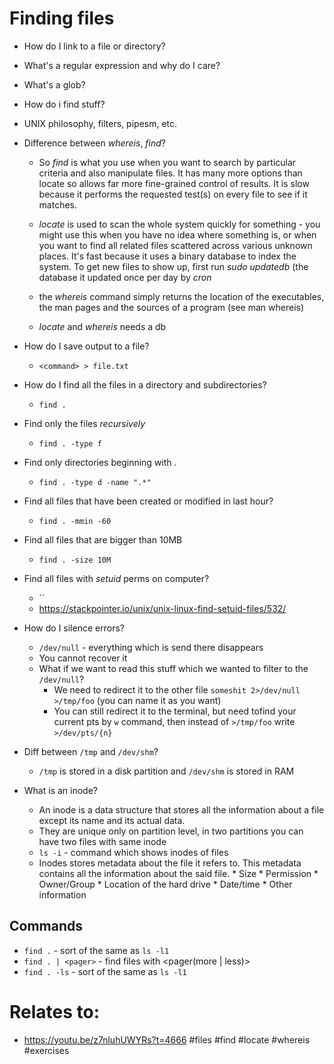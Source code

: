# Finding files

* How do I link to a file or directory?
* What's a regular expression and why do I care?
* What's a glob?
* How do i find stuff?
* UNIX philosophy, filters, pipesm, etc.
* Difference between *whereis*, *find*?
	* So *find* is what you use when you want to search by particular criteria and also manipulate files. It has many more options than locate so allows far more fine-grained control of results. It is slow because it performs the requested test(s) on every file to see if it matches.

	* *locate* is used to scan the whole system quickly for something - you might use this when you have no idea where something is, or when you want to find all related files scattered across various unknown places. It's fast because it uses a binary database to index the system. To get new files to show up, first run *sudo updatedb* (the database it updated once per day by *cron*

	* the *whereis* command simply returns the location of the executables, the man pages and the sources of a program (see man whereis)
	* *locate* and *whereis* needs a db
* How do I save output to a file?
	* `<command> > file.txt`

* How do I find all the files in a directory and subdirectories?
	* `find .`

* Find only the  files *recursively*
	* `find . -type f`

* Find only directories beginning with *.*
	* `find . -type d -name ".*"`

* Find all files that have been created or modified in last hour?
	* `find . -mmin -60`

* Find all files that are bigger than 10MB
	* `find . -size 10M`

* Find all files with *setuid* perms on computer?
	* ``
	* https://stackpointer.io/unix/unix-linux-find-setuid-files/532/

* How do I silence errors?
	* `/dev/null` - everything which is send there disappears
	* You cannot recover it
	* What if we want to read this stuff which we wanted to filter to the `/dev/null`?
		* We need to redirect it to the other file `someshit 2>/dev/null >/tmp/foo` (you can name it as you want)
		* You can still redirect it to the terminal, but need tofind your current pts by `w` command, then instead of `>/tmp/foo` write `>/dev/pts/{n}`

* Diff between `/tmp` and `/dev/shm`?
	* `/tmp` is stored in a disk partition and `/dev/shm` is stored in RAM

* What is an inode?
	* An inode is a data structure that stores all the information about a file except its name and its actual data.
	* They are unique only on partition level, in two partitions you can have two files with same inode
	* `ls -i` - command which shows inodes of files
	* Inodes stores metadata about the file it refers to. This metadata contains all the information about the said file.
    		* Size
    		* Permission
    		* Owner/Group
    		* Location of the hard drive
    		* Date/time
    		* Other information



## Commands
* `find .` - sort of the same as `ls -l1`
* `find . | <pager>` -  find files with <pager(more | less)>
* `find . -ls` - sort of the same as `ls -l1`

# Relates to: 
* https://youtu.be/z7nluhUWYRs?t=4666
#files #find #locate #whereis #exercises
